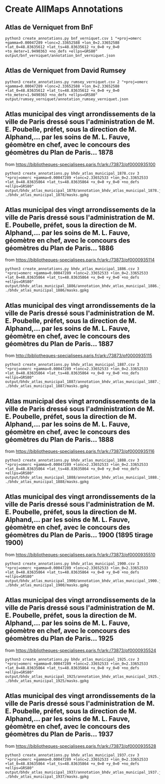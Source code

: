 # Create AllMaps Annotations

## Atlas de Verniquet from BnF

```shell
python3 create_annotations.py bnf_verniquet.csv 1 "+proj=omerc +gamma=0.00047289 +lonc=2.33652588 +lon_0=2.33652588 +lat_0=48.83635612 +lat_ts=48.83635612 +x_0=0 +y_0=0 +to_meter=1.9490363 +no_defs +ellps=GRS80" output/bnf_verniquet/annotation_bnf_verniquet.json
```

## Atlas de Verniquet from David Rumsey

```shell
python3 create_annotations.py rumsey_verniquet.csv 2 "+proj=omerc +gamma=0.00047289 +lonc=2.33652588 +lon_0=2.33652588 +lat_0=48.83635612 +lat_ts=48.83635612 +x_0=0 +y_0=0 +to_meter=1.9490363 +no_defs +ellps=GRS80" output/rumsey_verniquet/annotation_rumsey_verniquet.json
```

## Atlas municipal des vingt arrondissements de la ville de Paris dressé sous l'administration de M. E. Poubelle, préfet, sous la direction de M. Alphand,... par les soins de M. L. Fauve, géomètre en chef, avec le concours des géomètres du Plan de Paris... 1878
from https://bibliotheques-specialisees.paris.fr/ark:/73873/pf0000935100
```shell
python3 create_annotations.py bhdv_atlas_municipal_1878.csv 3 "+proj=omerc +gamma=0.00047289 +lonc=2.33652533 +lon_0=2.33652533 +lat_0=48.83635864 +lat_ts=48.83635864 +x_0=0 +y_0=0 +no_defs +ellps=GRS80" output/bhdv_atlas_municipal_1878/annotation_bhdv_atlas_municipal_1878.json ./bhdv_atlas_municipal_1878/masks.gpkg
```

## Atlas municipal des vingt arrondissements de la ville de Paris dressé sous l'administration de M. E. Poubelle, préfet, sous la direction de M. Alphand,... par les soins de M. L. Fauve, géomètre en chef, avec le concours des géomètres du Plan de Paris... 1886
from https://bibliotheques-specialisees.paris.fr/ark:/73873/pf0000935114
```shell
python3 create_annotations.py bhdv_atlas_municipal_1886.csv 3 "+proj=omerc +gamma=0.00047289 +lonc=2.33652533 +lon_0=2.33652533 +lat_0=48.83635864 +lat_ts=48.83635864 +x_0=0 +y_0=0 +no_defs +ellps=GRS80" output/bhdv_atlas_municipal_1886/annotation_bhdv_atlas_municipal_1886.json ./bhdv_atlas_municipal_1886/masks.gpkg
```

## Atlas municipal des vingt arrondissements de la ville de Paris dressé sous l'administration de M. E. Poubelle, préfet, sous la direction de M. Alphand,... par les soins de M. L. Fauve, géomètre en chef, avec le concours des géomètres du Plan de Paris... 1887 
from http://bibliotheques-specialisees.paris.fr/ark:/73873/pf0000935115
```shell
python3 create_annotations.py bhdv_atlas_municipal_1887.csv 3 "+proj=omerc +gamma=0.00047289 +lonc=2.33652533 +lon_0=2.33652533 +lat_0=48.83635864 +lat_ts=48.83635864 +x_0=0 +y_0=0 +no_defs +ellps=GRS80" output/bhdv_atlas_municipal_1887/annotation_bhdv_atlas_municipal_1887.json ./bhdv_atlas_municipal_1887/masks.gpkg
```

## Atlas municipal des vingt arrondissements de la ville de Paris dressé sous l'administration de M. E. Poubelle, préfet, sous la direction de M. Alphand,... par les soins de M. L. Fauve, géomètre en chef, avec le concours des géomètres du Plan de Paris... 1888
from https://bibliotheques-specialisees.paris.fr/ark:/73873/pf0000935116
```shell
python3 create_annotations.py bhdv_atlas_municipal_1888.csv 3 "+proj=omerc +gamma=0.00047289 +lonc=2.33652533 +lon_0=2.33652533 +lat_0=48.83635864 +lat_ts=48.83635864 +x_0=0 +y_0=0 +no_defs +ellps=GRS80" output/bhdv_atlas_municipal_1888/annotation_bhdv_atlas_municipal_1888.json ./bhdv_atlas_municipal_1888/masks.gpkg
```

## Atlas municipal des vingt arrondissements de la ville de Paris dressé sous l'administration de M. E. Poubelle, préfet, sous la direction de M. Alphand,... par les soins de M. L. Fauve, géomètre en chef, avec le concours des géomètres du Plan de Paris... 1900 (1895 tirage 1900)
from https://bibliotheques-specialisees.paris.fr/ark:/73873/pf0000935510
```shell
python3 create_annotations.py bhdv_atlas_municipal_1900.csv 3 "+proj=omerc +gamma=0.00047289 +lonc=2.33652533 +lon_0=2.33652533 +lat_0=48.83635864 +lat_ts=48.83635864 +x_0=0 +y_0=0 +no_defs +ellps=GRS80" output/bhdv_atlas_municipal_1900/annotation_bhdv_atlas_municipal_1900.json ./bhdv_atlas_municipal_1900/masks.gpkg
```

## Atlas municipal des vingt arrondissements de la ville de Paris dressé sous l'administration de M. E. Poubelle, préfet, sous la direction de M. Alphand,... par les soins de M. L. Fauve, géomètre en chef, avec le concours des géomètres du Plan de Paris... 1925
from https://bibliotheques-specialisees.paris.fr/ark:/73873/pf0000935524
```shell
python3 create_annotations.py bhdv_atlas_municipal_1925.csv 3 "+proj=omerc +gamma=0.00047289 +lonc=2.33652533 +lon_0=2.33652533 +lat_0=48.83635864 +lat_ts=48.83635864 +x_0=0 +y_0=0 +no_defs +ellps=GRS80" output/bhdv_atlas_municipal_1925/annotation_bhdv_atlas_municipal_1925.json ./bhdv_atlas_municipal_1925/masks.gpkg
```

## Atlas municipal des vingt arrondissements de la ville de Paris dressé sous l'administration de M. E. Poubelle, préfet, sous la direction de M. Alphand,... par les soins de M. L. Fauve, géomètre en chef, avec le concours des géomètres du Plan de Paris... 1937
from https://bibliotheques-specialisees.paris.fr/ark:/73873/pf0000935528
```shell
python3 create_annotations.py bhdv_atlas_municipal_1937.csv 3 "+proj=omerc +gamma=0.00047289 +lonc=2.33652533 +lon_0=2.33652533 +lat_0=48.83635864 +lat_ts=48.83635864 +x_0=0 +y_0=0 +no_defs +ellps=GRS80" output/bhdv_atlas_municipal_1937/annotation_bhdv_atlas_municipal_1937.json ./bhdv_atlas_municipal_1937/masks.gpkg
```